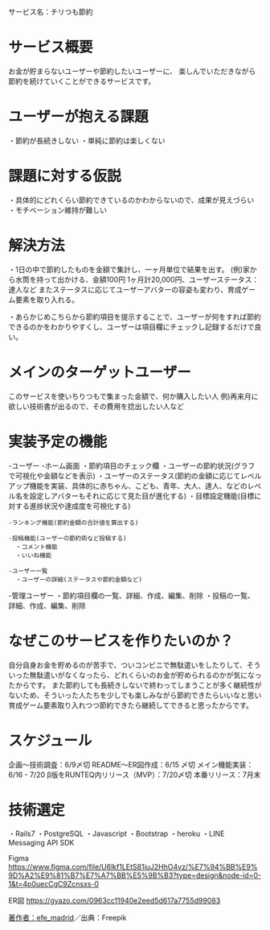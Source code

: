 サービス名：チリつも節約

# サービス概要
お金が貯まらないユーザーや節約したいユーザーに、
楽しんでいただきながら
節約を続けていくことができるサービスです。

# ユーザーが抱える課題
・節約が長続きしない
・単純に節約は楽しくない

# 課題に対する仮説
・具体的にどれくらい節約できているのかわからないので、成果が見えづらい
・モチベーション維持が難しい

# 解決方法
・1日の中で節約したものを金額で集計し、一ヶ月単位で結果を出す。
  (例)家から水筒を持って出かける、金額100円
  1ヶ月計20,000円、ユーザーステータス：達人など
  またステータスに応じてユーザーアバターの容姿も変わり、育成ゲーム要素を取り入れる。

・あらかじめこちらから節約項目を提示することで、ユーザーが何をすれば節約できるのかをわかりやすくし、ユーザーは項目欄にチェックし記録するだけで良い。

# メインのターゲットユーザー
このサービスを使いちりつもで集まった金額で、何か購入したい人
例)再来月に欲しい技術書が出るので、その費用を捻出したい人など

# 実装予定の機能
  -ユーザー
    -ホーム画面
      ・節約項目のチェック欄
      ・ユーザーの節約状況(グラフで可視化や金額などを表示)
      ・ユーザーのステータス(節約の金額に応じてレベルアップ機能を実装、具体的に赤ちゃん、こども、青年、大人、達人、などのレベル名を設定しアバターもそれに応じて見た目が進化する)
      ・目標設定機能(目標に対する進捗状況や達成度を可視化する)

    -ランキング機能(節約金額の合計値を算出する)

    -投稿機能(ユーザーの節約術など投稿する)
      ・コメント機能
      ・いいね機能
      
    -ユーザー一覧
      ・ユーザーの詳細(ステータスや節約金額など)

  -管理ユーザー
    ・節約項目欄の一覧、詳細、作成、編集、削除
    ・投稿の一覧、詳細、作成、編集、削除


# なぜこのサービスを作りたいのか？
自分自身お金を貯めるのが苦手で、ついコンビニで無駄遣いをしたりして、そういった無駄遣いがなくなったら、どれくらいのお金が貯められるのかが気になったからです。
また節約しても長続きしないで終わってしまうことが多く継続性がないため、そういった人たちを少しでも楽しみながら節約できたらいいなと思い育成ゲーム要素取り入れつつ節約できたら継続してできると思ったからです。

# スケジュール

企画〜技術調査：6/9〆切
README〜ER図作成：6/15 〆切
メイン機能実装：6/16 - 7/20
β版をRUNTEQ内リリース（MVP）：7/20〆切
本番リリース：7月末

# 技術選定
・Rails7
・PostgreSQL
・Javascript
・Bootstrap
・heroku
・LINE Messaging API SDK

Figma
https://www.figma.com/file/U6lkf1LEtS81iuJ2HhO4vz/%E7%94%BB%E9%9D%A2%E9%81%B7%E7%A7%BB%E5%9B%B3?type=design&node-id=0-1&t=4p0uecCgC9Zcnsxs-0

ER図
https://gyazo.com/0963cc11940e2eed5d617a7755d99083


<a href="https://jp.freepik.com/free-photo/paperboard-texture_4896372.htm#query=%E8%83%8C%E6%99%AF%E7%B4%A0%E6%9D%90%E3%80%80%E3%80%80%E7%B4%99&position=2&from_view=search&track=sph">著作者：efe_madrid</a>／出典：Freepik